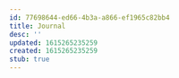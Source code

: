 ```yaml
---
id: 77698644-ed66-4b3a-a866-ef1965c82bb4
title: Journal
desc: ''
updated: 1615265235259
created: 1615265235259
stub: true
---
```


